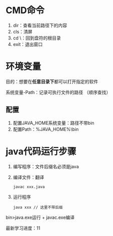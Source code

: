 # CMD命令

1. dir：查看当前路径下的内容
2. cls：清屏
3. cd \：回到盘符的根目录
4. exit：退出窗口

# 环境变量

目的：想要在**任意目录下**都可以打开指定的软件

系统变量-Path：记录可执行文件的路径		（顺序查找）

## 配置

1. 配置JAVA_HOME系统变量：路径不带bin
2. 配置Path：%JAVA_HOME%\bin

# java代码运行步骤

1. 编写程序：文件后缀名必须是java

2. 编译文件：翻译

   ```
   javac xxx.java
   ```

3. 运行程序

   ```
   java xxx // 这里不带后缀
   ```

bin>java.exe运行 + javac.exe编译

最新学习进度：11